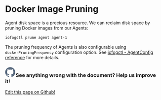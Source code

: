 # Docker Image Pruning

Agent disk space is a precious resource. We can reclaim disk space by pruning Docker images from our Agents:

```bash
iofogctl prune agent agent-1
```

The pruning frequency of Agents is also configurable using `dockerPruningFrequency` configuration option. See [iofogctl - AgentConfig reference](../reference-iofogctl/reference-agent.html) for more details.

<aside class="notifications contribute">
  <h3><img src="/images/icos/ico-github.svg" alt="">See anything wrong with the document? Help us improve it!</h3>
  <a href="https://github.com/eclipse-iofog/iofog.org/edit/develop/content/docs/2/agent-management/docker-image-pruning.md"
    target="_blank">
    <p>Edit this page on Github!</p>
  </a>
</aside>
